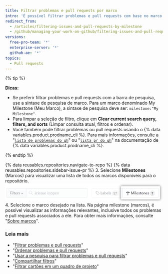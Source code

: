 ```yaml
---
title: Filtrar problemas e pull requests por marco
intro: 'É possível filtrar problemas e pull requests com base no marco a que estão associados. Após [associar um problema ou pull request a um marco](/articles/associating-milestones-with-issues-and-pull-requests), é possível encontrar itens com base em seus marcos. Você pode priorizar problemas e pull requests dentro dos marcos.'
redirect_from:
  - /articles/filtering-issues-and-pull-requests-by-milestone
  - /github/managing-your-work-on-github/filtering-issues-and-pull-requests-by-milestone
versions:
  free-pro-team: '*'
  enterprise-server: '*'
  github-ae: '*'
topics:
  - Pull requests
---
```

{% tip %}

**Dicas:**

- Se preferir filtrar problemas e pull requests com a barra de pesquisa, use a sintaxe de pesquisa de marco. Para um marco denominado My Milestone (Meu Marco), a sintaxe de pesquisa deve ser: `milestone:"My Milestone"`.
- Para limpar a seleção de filtro, clique em **Clear current search query, filters, and sorts** (Limpar consulta atual, filtros e ordenar).
-  Você também pode filtrar problemas ou pull requests usando o {% data variables.product.prodname_cli %}. Para mais informações, consulte a "[`lista de problemas do gh`](https://cli.github.com/manual/gh_issue_list)" ou "[`lista pr do gh`](https://cli.github.com/manual/gh_pr_list)" na documentação de {% data variables.product.prodname_cli %}.

{% endtip %}

{% data reusables.repositories.navigate-to-repo %}
{% data reusables.repositories.sidebar-issue-pr %}
3. Selecione **Milestones** (Marcos) para visualizar uma lista de todos os marcos disponíveis para o repositório. ![Botão Milestones (Marcos)](/assets/images/help/issues/issues_milestone_button.png)
4. Selecione o marco desejado na lista. Na página milestone (marcos), é possível visualizar as informações relevantes, inclusive todos os problemas e pull requests associados a ele. Para obter mais informações, consulte "[Sobre marcos](/articles/about-milestones)".

### Leia mais

- "[Filtrar problemas e pull requests](/articles/filtering-issues-and-pull-requests)"
- "[Ordenar problemas e pull requests](/articles/sorting-issues-and-pull-requests)"
- "[Usar a pesquisa para filtrar problemas e pull requests](/articles/using-search-to-filter-issues-and-pull-requests)"
- "[Compartilhar filtros](/articles/sharing-filters)"
- "[Filtrar cartões em um quadro de projeto](/articles/filtering-cards-on-a-project-board)"
